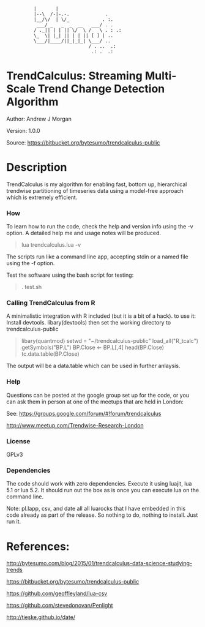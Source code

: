               |       |     
              |--\  /-|-.-.             .
              |__/\/  | \/_            . :.
               ___/ _   _  _  __   ___/ . .
              / ._|| | | || \/  \ /   \ . : .: 
              \_  \| |_| || | | || [ ] | .. 
              \___/|____/||_|_|_| \___/ ..
                                  / . ..  .:
                                   .: .  .:  
                


# TrendCalculus: Streaming Multi-Scale Trend Change Detection Algorithm #

  Author:  Andrew J Morgan

  Version: 1.0.0

  Source:  https://bitbucket.org/bytesumo/trendcalculus-public

# Description #

TrendCalculus is my algorithm for enabling fast, bottom up, hierarchical trendwise partitioning of timeseries data using a model-free approach which is extremely efficient.

### How ###

To learn how to run the code, check the help and version info using the -v option.
A detailed help me and usage notes will be produced.

> lua trendcalculus.lua -v

The scripts run like a command line app, accepting stdin or a named file using the -f option.

Test the software using the bash script for testing:

> . test.sh


### Calling TrendCalculus from R ###

A minimalistic integration with R included (but it is a bit of a hack). 
to use it: Install devtools. libary(devtools)
then set the working directory to trendcalculus-public 

>libary(quantmod)
>setwd = "~/trendcalculus-public"
>load_all("R_tcalc")
>getSymbols("BP.L")
>BP.Close <- BP.L[,4]
>head(BP.Close)
>tc.data.table(BP.Close)

The output will be a data.table which can be used in further anlaysis.

### Help ###

Questions can be posted at the google group set up for the code, or you can ask them in person at one of the meetups that are held in London:

See:
https://groups.google.com/forum/#!forum/trendcalculus

http://www.meetup.com/Trendwise-Research-London

### License ###

GPLv3
 
### Dependencies ###

The code should work with zero dependencies.
Execute it using luajit, lua 5.1 or lua 5.2.
It should run out the box as is once you can execute lua on the command line.

Note:
pl.lapp, csv, and date all all luarocks that I have embedded in this code already as part of the release.
So nothing to do, nothing to install. Just run it.

         
# References:

http://bytesumo.com/blog/2015/01/trendcalculus-data-science-studying-trends

https://bitbucket.org/bytesumo/trendcalculus-public

https://github.com/geoffleyland/lua-csv

https://github.com/stevedonovan/Penlight

http://tieske.github.io/date/
